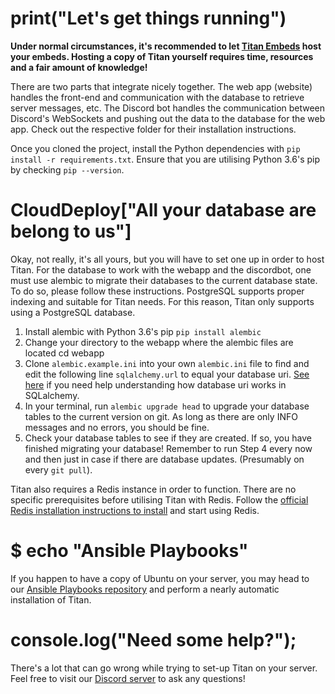# print("Let's get things running")

**Under normal circumstances, it's recommended to let [Titan Embeds](https://titanembeds.com/) host your embeds. Hosting a copy of Titan yourself requires time, resources and a fair amount of knowledge!**

There are two parts that integrate nicely together. The web app (website) handles the front-end and communication with the database to retrieve server messages, etc. The Discord bot handles the communication between Discord's WebSockets and pushing out the data to the database for the web app. Check out the respective folder for their installation instructions.

Once you cloned the project, install the Python dependencies with ``pip install -r requirements.txt``. Ensure that you are utilising Python 3.6's pip by checking `pip --version`.

# CloudDeploy["All your database are belong to us"]

Okay, not really, it's all yours, but you will have to set one up in order to host Titan. For the database to work with the webapp and the discordbot, one must use alembic to migrate their databases to the current database state. To do so, please follow these instructions. PostgreSQL supports proper indexing and suitable for Titan needs. For this reason, Titan only supports using a PostgreSQL database.

1. Install alembic with Python 3.6's pip `pip install alembic`
2. Change your directory to the webapp where the alembic files are located cd webapp
3. Clone `alembic.example.ini` into your own `alembic.ini` file to find and edit the following line `sqlalchemy.url` to equal your database uri. [See here](http://docs.sqlalchemy.org/en/latest/core/engines.html#database-urls) if you need help understanding how database uri works in SQLalchemy.
4. In your terminal, run `alembic upgrade head` to upgrade your database tables to the current version on git. As long as there are only INFO messages and no errors, you should be fine.
5. Check your database tables to see if they are created. If so, you have finished migrating your database! Remember to run Step 4 every now and then just in case if there are database updates. (Presumably on every `git pull`).

Titan also requires a Redis instance in order to function. There are no specific prerequisites before utilising Titan with Redis. Follow the [official Redis installation instructions to install](https://redis.io/topics/quickstart) and start using Redis.

# $ echo "Ansible Playbooks"

If you happen to have a copy of Ubuntu on your server, you may head to our [Ansible Playbooks repository](https://github.com/TitanEmbeds/ansible-playbooks) and perform a nearly automatic installation of Titan.

# console.log("Need some help?");

There's a lot that can go wrong while trying to set-up Titan on your server. Feel free to visit our [Discord server](https://discord.io/Titan) to ask any questions!